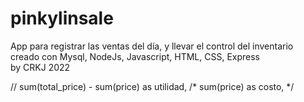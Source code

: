 # pinkylinsale
App para registrar las ventas del día, y llevar el control del inventario  
creado con Mysql, NodeJs, Javascript, HTML, CSS, Express  
by CRKJ 2022  

  // sum(total_price) - sum(price) as utilidad,
      /* sum(price) as costo, */